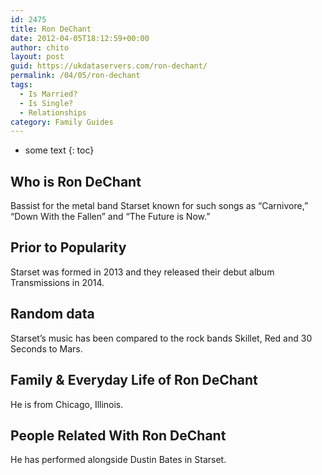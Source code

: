 ```yaml
---
id: 2475
title: Ron DeChant
date: 2012-04-05T18:12:59+00:00
author: chito
layout: post
guid: https://ukdataservers.com/ron-dechant/
permalink: /04/05/ron-dechant
tags:
  - Is Married?
  - Is Single?
  - Relationships
category: Family Guides
---
```


* some text
{: toc}
          
          
## Who is  Ron DeChant
                  
                  
                  
Bassist for the metal band Starset known for such songs as &#8220;Carnivore,&#8221; &#8220;Down With the Fallen&#8221; and &#8220;The Future is Now.&#8221;
                  
                
                
                
## Prior to Popularity 
                  
                  
                  
Starset was formed in 2013 and they released their debut album Transmissions in 2014.
                  
                
                
                
## Random data 
                  
                  
                  
Starset&#8217;s music has been compared to the rock bands Skillet, Red and 30 Seconds to Mars.
                  
                
                
                
## Family & Everyday Life of Ron DeChant
                  
                  
                  
He is from Chicago, Illinois.
                  
                
                
                
## People Related With  Ron DeChant
                  
                  
                  
He has performed alongside Dustin Bates in Starset.
                  
                
              
            
          
          
          
    
    
  
